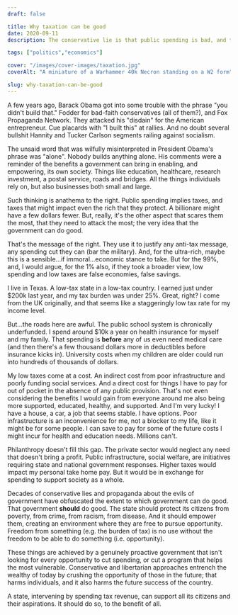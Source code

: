 ```yaml
---
draft: false

title: Why taxation can be good
date: 2020-09-11
description: The conservative lie is that public spending is bad, and taxation is bad. The reality is that spending tax revenue is an investment in the improvement of society. Something with moral benefits, but also lasting economic ones.

tags: ["politics","economics"]

cover: "/images/cover-images/taxation.jpg"
coverAlt: "A miniature of a Warhammer 40k Necron standing on a W2 form"

slug: why-taxation-can-be-good
---
```


A few years ago, Barack Obama got into some trouble with the phrase "you didn't build that." Fodder for bad-faith conservatives (all of them?), and Fox Propaganda Network. They attacked his "disdain" for the American entrepreneur. Cue placards with "I built this" at rallies. And no doubt several bullshit Hannity and Tucker Carlson segments railing against socialism.

The unsaid word that was wilfully misinterpreted in President Obama's phrase was "alone". Nobody builds anything alone. His comments were a reminder of the benefits a government can bring in enabling, and empowering, its own society. Things like education, healthcare, research investment, a postal service, roads and bridges. All the things individuals rely on, but also businesses both small and large.

Such thinking is anathema to the right. Public spending implies taxes, and taxes that might impact even the rich that they protect. A billionare might have a few dollars fewer. But, really, it's the other aspect that scares them the most, that they need to attack the most; the very idea that the government can do good.

That's the message of the right. They use it to justify any anti-tax message, any spending cut they can (bar the military). And, for the ultra-rich, maybe this is a sensible...if immoral...economic stance to take. But for the 99%, and, I would argue, for the 1% also, if they took a broader view, low spending and low taxes are false economies, false savings.

I live in Texas. A low-tax state in a low-tax country. I earned just under $200k last year, and my tax burden was under 25%. Great, right? I come from the UK originally, and that seems like a staggeringly low tax rate for my income level.

But...the roads here are awful. The public school system is chronically underfunded. I spend around $10k a year on health insurance for myself and my family. That spending is **before** any of us even need medical care (and then there's a few thousand dollars more in deductibles before insurance kicks in). University costs when my children are older could run into hundreds of thousands of dollars.

My low taxes come at a cost. An indirect cost from poor infrastructure and poorly funding social services. And a direct cost for things I have to pay for out of pocket in the absence of any public provision. That's not even considering the benefits I would gain from everyone around me also being more supported, educated, healthy, and supported. And I'm very lucky! I have a house, a car, a job that seems stable. I have options. Poor infrastructure is an inconvenience for me, not a blocker to my life, like it might be for some people. I can save to pay for some of the future costs I might incur for health and education needs. Millions can't.

Philanthropy doesn't fill this gap. The private sector would neglect any need that doesn't bring a profit. Public infrastructure, social welfare, are initiatives requiring state and national government responses. Higher taxes would impact my personal take home pay. But it would be in exchange for spending to support society as a whole.

Decades of conservative lies and propaganda about the evils of government have obfuscated the extent to which government can do good. That government **should** do good. The state should protect its citizens from poverty, from crime, from racism, from disease. And it should empower them, creating an environment where they are free to pursue opportunity. Freedom from something (e.g. the burden of tax) is no use without the freedom to be able to do something (i.e. opportunity). 

These things are achieved by a genuinely proactive government that isn't looking for every opportunity to cut spending, or cut a program that helps the most vulnerable. Conservative and libertarian approaches entrench the wealthy of today by crushing the opportunity of those in the future; that harms individuals, and it also harms the future success of the country. 

A state, intervening by spending tax revenue, can support all its citizens and their aspirations. It should do so, to the benefit of all.